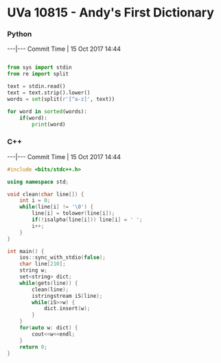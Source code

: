 # UVa 10815 - Andy's First Dictionary

### Python






---|---
Commit Time | 15 Oct 2017 14:44

```py

from sys import stdin
from re import split

text = stdin.read()
text = text.strip().lower()
words = set(split(r'[^a-z]', text))

for word in sorted(words):
    if(word):
        print(word)

```
### C++




---|---
Commit Time | 15 Oct 2017 14:44

```cpp
#include <bits/stdc++.h>

using namespace std;

void clean(char line[]) {
    int i = 0;
    while(line[i] != '\0') {
        line[i] = tolower(line[i]);
        if(!isalpha(line[i])) line[i] = ' ';
        i++;
    }
}

int main() {
    ios::sync_with_stdio(false);
    char line[210];
    string w;
    set<string> dict;
    while(gets(line)) {
        clean(line);
        istringstream iS(line);
        while(iS>>w) {
            dict.insert(w);
        }
    }
    for(auto w: dict) {
        cout<<w<<endl;
    }
    return 0;
}
```

